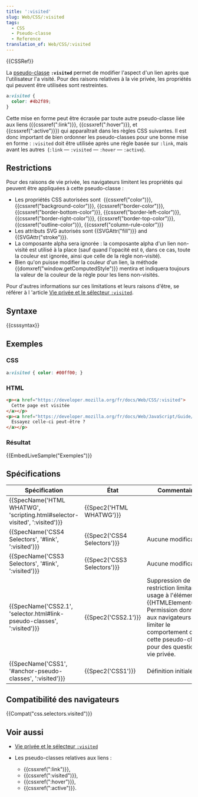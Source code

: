 ```yaml
---
title: ':visited'
slug: Web/CSS/:visited
tags:
  - CSS
  - Pseudo-classe
  - Reference
translation_of: Web/CSS/:visited
---
```

{{CSSRef}}

La [pseudo-classe](/fr/docs/Web/CSS/Pseudo-classes) **`:visited`** permet de modifier l'aspect d'un lien après que l'utilisateur l'a visité. Pour des raisons relatives à la vie privée, les propriétés qui peuvent être utilisées sont restreintes.

```css
a:visited {
  color: #4b2f89;
}
```

Cette mise en forme peut être écrasée par toute autre pseudo-classe liée aux liens ({{cssxref(":link")}}, {{cssxref(":hover")}}, et {{cssxref(":active")}}) qui apparaîtrait dans les règles CSS suivantes. Il est donc important de bien ordonner les pseudo-classes pour une bonne mise en forme : `:visited` doit être utilisée après une règle basée sur `:link`, mais avant les autres  (`:link` — `:visited` — `:hover` — `:active`).

## Restrictions

Pour des raisons de vie privée, les navigateurs limitent les propriétés qui peuvent être appliquées à cette pseudo-classe :

- Les propriétés CSS autorisées sont  {{cssxref("color")}}, {{cssxref("background-color")}}, {{cssxref("border-color")}}, {{cssxref("border-bottom-color")}}, {{cssxref("border-left-color")}}, {{cssxref("border-right-color")}}, {{cssxref("border-top-color")}}, {{cssxref("outline-color")}}, {{cssxref("column-rule-color")}}
- Les attributs SVG autorisés sont {{SVGAttr("fill")}} and {{SVGAttr("stroke")}}.
- La composante alpha sera ignorée : la composante alpha d'un lien non-visité est utilisé à la place (sauf quand l'opacité est `0`, dans ce cas, toute la couleur est ignorée, ainsi que celle de la règle non-visité).
- Bien qu'on puisse modifier la couleur d'un lien, la méthode {{domxref("window.getComputedStyle")}} mentira et indiquera toujours la valeur de la couleur de la règle pour les liens non-visités.

Pour d'autres informations sur ces limitations et leurs raisons d'être, se référer à l 'article [Vie privée et le sélecteur `:visited`](/fr/docs/Web/CSS/:visited_et_la_vie_privée).

## Syntaxe

{{csssyntax}}

## Exemples

### CSS

```css
a:visited { color: #00ff00; }
```

### HTML

```html
<p><a href="https://developer.mozilla.org/fr/docs/Web/CSS/:visited">
  Cette page est visitée
</a></p>
<p><a href="https://developer.mozilla.org/fr/docs/Web/JavaScript/Guide/">
  Essayez celle-ci peut-être ?
</a></p>
```

### Résultat

{{EmbedLiveSample("Exemples")}}

## Spécifications

| Spécification                                                                                        | État                                 | Commentaires                                                                                                                                                                                                     |
| ---------------------------------------------------------------------------------------------------- | ------------------------------------ | ---------------------------------------------------------------------------------------------------------------------------------------------------------------------------------------------------------------- |
| {{SpecName('HTML WHATWG', 'scripting.html#selector-visited', ':visited')}} | {{Spec2('HTML WHATWG')}}     |                                                                                                                                                                                                                  |
| {{SpecName('CSS4 Selectors', '#link', ':visited')}}                                 | {{Spec2('CSS4 Selectors')}} | Aucune modification.                                                                                                                                                                                             |
| {{SpecName('CSS3 Selectors', '#link', ':visited')}}                                 | {{Spec2('CSS3 Selectors')}} | Aucune modification.                                                                                                                                                                                             |
| {{SpecName('CSS2.1', 'selector.html#link-pseudo-classes', ':visited')}}     | {{Spec2('CSS2.1')}}             | Suppression de la restriction limitant son usage à l'élément {{HTMLElement("a")}}. Permission donnée aux navigateurs de limiter le comportement de cette pseudo-classe pour des questions de vie privée. |
| {{SpecName('CSS1', '#anchor-pseudo-classes', ':visited')}}                         | {{Spec2('CSS1')}}             | Définition initiale.                                                                                                                                                                                             |

## Compatibilité des navigateurs

{{Compat("css.selectors.visited")}}

## Voir aussi

- [Vie privée et le sélecteur `:visited`](/fr/docs/Web/CSS/Privacy_and_the_:visited_selector)
- Les pseudo-classes relatives aux liens :

  - {{cssxref(":link")}},
  - {{cssxref(":visited")}},
  - {{cssxref(":hover")}},
  - {{cssxref(":active")}}.
